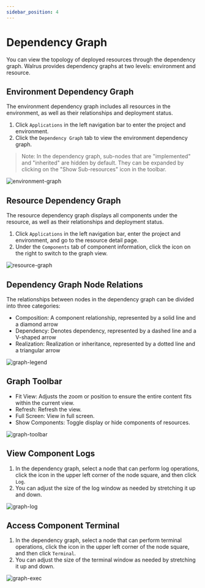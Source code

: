 ```yaml
---
sidebar_position: 4
---
```


# Dependency Graph

You can view the topology of deployed resources through the dependency graph. Walrus provides dependency graphs at two levels: environment and resource.

## Environment Dependency Graph

The environment dependency graph includes all resources in the environment, as well as their relationships and deployment status.

1. Click `Applications` in the left navigation bar to enter the project and environment.
2. Click the `Dependency Graph` tab to view the environment dependency graph.

> Note: In the dependency graph, sub-nodes that are "implemented" and "inherited" are hidden by default. They can be expanded by clicking on the "Show Sub-resources" icon in the toolbar.

![environment-graph](/img/v0.5.0/application/graph/app-graph-env-en.png)
## Resource Dependency Graph

The resource dependency graph displays all components under the resource, as well as their relationships and deployment status.

1. Click `Applications` in the left navigation bar, enter the project and environment, and go to the resource detail page.
2. Under the `Components` tab of component information, click the icon on the right to switch to the graph view.

![resource-graph](/img/v0.5.0/application/graph/app-graph-res-en.png)

## Dependency Graph Node Relations

The relationships between nodes in the dependency graph can be divided into three categories:

- Composition: A component relationship, represented by a solid line and a diamond arrow
- Dependency: Denotes dependency, represented by a dashed line and a V-shaped arrow
- Realization: Realization or inheritance, represented by a dotted line and a triangular arrow

![graph-legend](/img/v0.4.0/application/graph/app-graph-legend-en.png)
## Graph Toolbar

- Fit View: Adjusts the zoom or position to ensure the entire content fits within the current view.
- Refresh: Refresh the view.
- Full Screen: View in full screen.
- Show Components: Toggle display or hide components of resources.

![graph-toolbar](/img/v0.5.0/application/graph/app-graph-toolbar-en.png)

## View Component Logs

1. In the dependency graph, select a node that can perform log operations, click the icon in the upper left corner of the node square, and then click `Log`.
2. You can adjust the size of the log window as needed by stretching it up and down.

![graph-log](/img/v0.4.0/application/graph/app-graph-log-en.png)

## Access Component Terminal

1. In the dependency graph, select a node that can perform terminal operations, click the icon in the upper left corner of the node square, and then click `Terminal`.
2. You can adjust the size of the terminal window as needed by stretching it up and down.

![graph-exec](/img/v0.4.0/application/graph/app-graph-exec-en.png)
